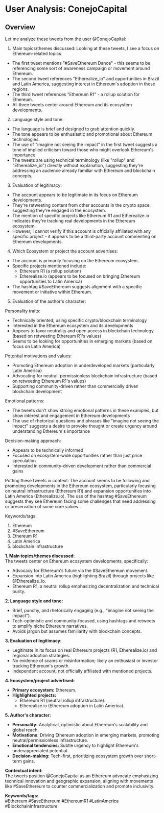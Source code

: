 # User Analysis: ConejoCapital

## Overview

<think>
Let me analyze these tweets from the user @ConejoCapital:

1. Main topics/themes discussed:
Looking at these tweets, I see a focus on Ethereum-related topics:
- The first tweet mentions "#SaveEthereum Dance" - this seems to be referencing some sort of awareness campaign or movement around Ethereum.
- The second tweet references "Etherealize_io" and opportunities in Brazil and Latin America, suggesting interest in Ethereum's adoption in these regions.
- The third tweet references "Ethereum R1" - a rollup solution for Ethereum.
- All three tweets center around Ethereum and its ecosystem developments.

2. Language style and tone:
- The language is brief and designed to grab attention quickly.
- The tone appears to be enthusiastic and promotional about Ethereum technologies.
- The use of "imagine not seeing the impact" in the first tweet suggests a tone of implied criticism toward those who might overlook Ethereum's importance.
- The tweets are using technical terminology (like "rollup" and "Etherealize_io") directly without explanation, suggesting they're addressing an audience already familiar with Ethereum and blockchain concepts.

3. Evaluation of legitimacy:
- The account appears to be legitimate in its focus on Ethereum developments.
- They're retweeting content from other accounts in the crypto space, suggesting they're engaged in the ecosystem.
- The mention of specific projects like Ethereum R1 and Etherealize.io indicates they're tracking real developments in the Ethereum ecosystem.
- However, I cannot verify if this account is officially affiliated with any specific project - it appears to be a third-party account commenting on Ethereum developments.

4. Which Ecosystem or project the account advertises:
- The account is primarily focusing on the Ethereum ecosystem.
- Specific projects mentioned include:
  - Ethereum R1 (a rollup solution)
  - Etherealize.io (appears to be focused on bringing Ethereum opportunities to Latin America)
- The hashtag #SaveEthereum suggests alignment with a specific movement or initiative within Ethereum.

5. Evaluation of the author's character:

Personality traits:
- Technically oriented, using specific crypto/blockchain terminology
- Interested in the Ethereum ecosystem and its developments
- Appears to favor neutrality and open access in blockchain technology (based on retweeting Ethereum R1's values)
- Seems to be looking for opportunities in emerging markets (based on focus on Latin America)

Potential motivations and values:
- Promoting Ethereum adoption in underdeveloped markets (particularly Latin America)
- Advocating for neutral, permissionless blockchain infrastructure (based on retweeting Ethereum R1's values)
- Supporting community-driven rather than commercially driven blockchain development

Emotional patterns:
- The tweets don't show strong emotional patterns in these examples, but show interest and engagement in Ethereum developments
- The use of rhetorical questions and phrases like "imagine not seeing the impact" suggests a desire to provoke thought or create urgency around understanding Ethereum's importance

Decision-making approach:
- Appears to be technically informed
- Focused on ecosystem-wide opportunities rather than just price speculation
- Interested in community-driven development rather than commercial gains

Putting these tweets in context:
The account seems to be following and promoting developments in the Ethereum ecosystem, particularly focusing on neutral infrastructure (Ethereum R1) and expansion opportunities into Latin America (Etherealize.io). The use of the hashtag #SaveEthereum suggests they see Ethereum facing some challenges that need addressing or preservation of some core values.

Keywords/tags:
1. Ethereum
2. #SaveEthereum
3. Ethereum R1
4. Latin America
5. blockchain infrastructure
</think>

**1. Main topics/themes discussed:**  
The tweets center on Ethereum ecosystem developments, specifically:  
- Advocacy for Ethereum's future via the #SaveEthereum movement.  
- Expansion into Latin America (highlighting Brazil) through projects like @Etherealize_io.  
- Ethereum R1, a neutral rollup emphasizing decentralization and technical purity.  

**2. Language style and tone:**  
- Brief, punchy, and rhetorically engaging (e.g., "imagine not seeing the impact").  
- Tech-optimistic and community-focused, using hashtags and retweets to amplify niche Ethereum narratives.  
- Avoids jargon but assumes familiarity with blockchain concepts.  

**3. Evaluation of legitimacy:**  
- Legitimate in its focus on real Ethereum projects (R1, Etherealize.io) and regional adoption strategies.  
- No evidence of scams or misinformation; likely an enthusiast or investor tracking Ethereum's growth.  
- Independent account, not officially affiliated with mentioned projects.  

**4. Ecosystem/project advertised:**  
- **Primary ecosystem:** Ethereum.  
- **Highlighted projects:**  
  - Ethereum R1 (neutral rollup infrastructure).  
  - Etherealize.io (Ethereum adoption in Latin America).  

**5. Author's character:**  
- **Personality:** Analytical, optimistic about Ethereum's scalability and global reach.  
- **Motivations:** Driving Ethereum adoption in emerging markets, promoting neutral/permissionless infrastructure.  
- **Emotional tendencies:** Subtle urgency to highlight Ethereum's underappreciated potential.  
- **Decision-making:** Tech-first, prioritizing ecosystem growth over short-term gains.  

**Contextual intent:**  
The tweets position @ConejoCapital as an Ethereum advocate emphasizing technical innovation and geographic expansion, aligning with movements like #SaveEthereum to counter commercialization and promote inclusivity.  

**Keywords/tags:**  
#Ethereum #SaveEthereum #EthereumR1 #LatinAmerica #BlockchainInfrastructure
